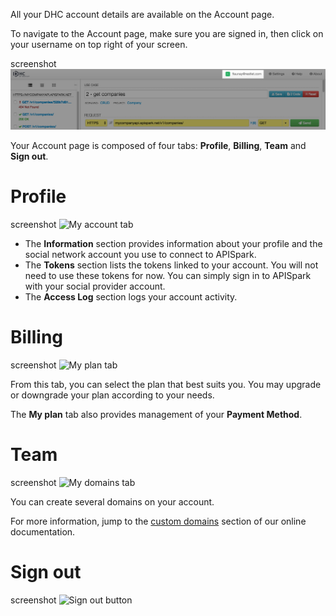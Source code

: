 All your DHC account details are available on the Account page.

To navigate to the Account page, make sure you are signed in, then click on your username on top right of your screen.

screenshot ![My account](images/my-account.jpg "My account")

Your Account page is composed of four tabs: **Profile**, **Billing**, **Team** and **Sign out**.

# Profile

screenshot ![My account tab](images/my-account-tab.jpg "My account tab")

 * The **Information** section provides information about your profile and the social network account you use to connect to APISpark.  
 * The **Tokens** section lists the tokens linked to your account.
You will not need to use these tokens for now. You can simply sign in to APISpark with your social provider account.  
 * The **Access Log** section logs your account activity.

# Billing

screenshot  ![My plan tab](images/my-plan.jpg "My plan tab")

From this tab, you can select the plan that best suits you. You may upgrade or downgrade your plan according to your needs.

The **My plan** tab also provides management of your **Payment Method**.

# Team

screenshot  ![My domains tab](images/my-domains-tab.jpg "My domains tab")

You can create several domains on your account.

For more information, jump to the [custom domains](/technical-resources/apispark/guide/create/edit/endpoints#custom-domains "custom domains") section of our online documentation.

# Sign out

screenshot  ![Sign out button](images/sign-out-button.jpg "Sign out button")
